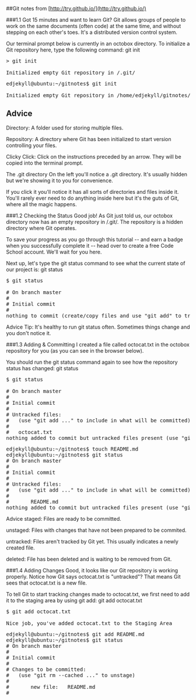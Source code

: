 ##Git notes from [http://try.github.io/](http://try.github.io/)

###1.1 Got 15 minutes and want to learn Git?
Git allows groups of people to work on the same documents (often code) at the same time, and without stepping on each other's toes. It's a distributed version control system.

Our terminal prompt below is currently in an octobox directory. To initialize a Git repository here, type the following command: git init

<pre>
> git init

Initialized empty Git repository in /.git/
</pre>

<pre>
edjekyll@ubuntu:~/gitnotes$ git init

Initialized empty Git repository in /home/edjekyll/gitnotes/.git/
</pre>

Advice
------
Directory:
A folder used for storing multiple files.

Repository:
A directory where Git has been initialized to start version controlling your files.

Clicky Click:
Click on the instructions preceded by an arrow. They will be copied into the terminal prompt.

The .git directory
On the left you'll notice a .git directory. It's usually hidden but we're showing it to you for convenience.

If you click it you'll notice it has all sorts of directories and files inside it. You'll rarely ever need to do anything inside here but it's the guts of Git, where all the magic happens.

###1.2 Checking the Status
Good job! As Git just told us, our octobox directory now has an empty repository in /.git/. The repository is a hidden directory where Git operates.

To save your progress as you go through this tutorial -- and earn a badge when you successfully complete it -- head over to create a free Code School account. We'll wait for you here.

Next up, let's type the git status command to see what the current state of our project is: git status

<pre>
$ git status
 
# On branch master
#
# Initial commit
#
nothing to commit (create/copy files and use "git add" to track)
</pre>

Advice
Tip:
It's healthy to run git status often. Sometimes things change and you don't notice it.

###1.3 Adding & Committing
I created a file called octocat.txt in the octobox repository for you (as you can see in the browser below).

You should run the git status command again to see how the repository status has changed: git status

<pre>
$ git status

# On branch master
#
# Initial commit
#
# Untracked files:
#   (use "git add <file>..." to include in what will be committed)
#
#	octocat.txt
nothing added to commit but untracked files present (use "git add" to track)
</pre>

<pre>
edjekyll@ubuntu:~/gitnotes$ touch README.md
edjekyll@ubuntu:~/gitnotes$ git status
# On branch master
#
# Initial commit
#
# Untracked files:
#   (use "git add <file>..." to include in what will be committed)
#
#       README.md
nothing added to commit but untracked files present (use "git add" to track)
</pre>

Advice
staged:
Files are ready to be committed.

unstaged:
Files with changes that have not been prepared to be commited.

untracked:
Files aren't tracked by Git yet. This usually indicates a newly created file.

deleted:
File has been deleted and is waiting to be removed from Git.

###1.4 Adding Changes
Good, it looks like our Git repository is working properly. Notice how Git says octocat.txt is "untracked"? That means Git sees that octocat.txt is a new file.

To tell Git to start tracking changes made to octocat.txt, we first need to add it to the staging area by using git add: git add octocat.txt

<pre>
$ git add octocat.txt

Nice job, you've added octocat.txt to the Staging Area
</pre>

<pre>
edjekyll@ubuntu:~/gitnotes$ git add README.md
edjekyll@ubuntu:~/gitnotes$ git status
# On branch master
#
# Initial commit
#
# Changes to be committed:
#   (use "git rm --cached <file>..." to unstage)
#
#       new file:   README.md
#
</pre>
